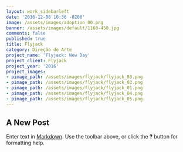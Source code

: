 ```yaml
---
layout: work_sidebarleft
date: '2016-12-08 16:36 -0200'
image: /assets/images/adoption_00.png
banner: /assets/images/default/1160-450.jpg
comments: false
published: true
title: Flyjack
category: Direção de Arte
project_name: 'Flyjack: New Day'
project_client: Flyjack
project_year: '2016'
project_images:
- pimage_path: /assets/images/flyjack/flyjack_03.png
- pimage_path: /assets/images/flyjack/flyjack_02.png
- pimage_path: /assets/images/flyjack/flyjack_01.png
- pimage_path: /assets/images/flyjack/flyjack_04.png
- pimage_path: /assets/images/flyjack/flyjack_05.png
---
```

## A New Post

Enter text in [Markdown](http://daringfireball.net/projects/markdown/). Use the toolbar above, or click the **?** button for formatting help.
